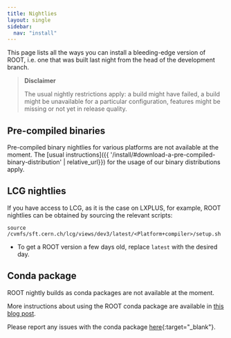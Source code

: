 ```yaml
---
title: Nightlies
layout: single
sidebar:
  nav: "install"
---
```


This page lists all the ways you can install a bleeding-edge version of ROOT, i.e. one that was built last night from the head of the development branch.

> **Disclaimer**
>
> The usual nightly restrictions apply: a build might have failed, a build might be unavailable for a particular configuration, features might be missing or not yet in release quality.

## Pre-compiled binaries

Pre-compiled binary nightlies for various platforms are not available at the moment.
The [usual instructions]({{ '/install/#download-a-pre-compiled-binary-distribution' | relative_url}}) for the usage of our binary distributions apply.

## LCG nightlies

If you have access to LCG, as it is the case on LXPLUS, for example, ROOT nightlies can be obtained by sourcing the relevant scripts:

```
source /cvmfs/sft.cern.ch/lcg/views/dev3/latest/<Platform+compiler>/setup.sh
```
- To get a ROOT version a few days old, replace `latest` with the desired day.

## Conda package

ROOT nightly builds as conda packages are not available at the moment.

More instructions about using the ROOT conda package are available in [this blog post](https://iscinumpy.gitlab.io/post/root-conda/).

Please report any issues with the conda package [here](https://github.com/conda-forge/root-feedstock){:target="\_blank"}.
